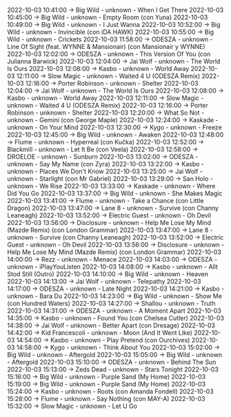 2022-10-03 10:41:00 -> Big Wild - unknown - When I Get There
2022-10-03 10:45:00 -> Big Wild - unknown - Empty Room (con Yuna)
2022-10-03 10:49:00 -> Big Wild - unknown - I Just Wanna
2022-10-03 10:52:00 -> Big Wild - unknown - Invincible (con iDA HAWK)
2022-10-03 10:55:00 -> Big Wild - unknown - Crickets
2022-10-03 11:58:00 -> ODESZA - unknown - Line Of Sight (feat. WYNNE & Mansionair) (con Mansionair y WYNNE)
2022-10-03 12:02:00 -> ODESZA - unknown - This Version Of You (con Julianna Barwick)
2022-10-03 12:04:00 -> Jai Wolf - unknown - The World Is Ours
2022-10-03 12:08:00 -> Kasbo - unknown - World Away
2022-10-03 12:11:00 -> Slow Magic - unknown - Waited 4 U (ODESZA Remix)
2022-10-03 12:16:00 -> Porter Robinson - unknown - Shelter
2022-10-03 12:04:00 -> Jai Wolf - unknown - The World Is Ours
2022-10-03 12:08:00 -> Kasbo - unknown - World Away
2022-10-03 12:11:00 -> Slow Magic - unknown - Waited 4 U (ODESZA Remix)
2022-10-03 12:16:00 -> Porter Robinson - unknown - Shelter
2022-10-03 12:20:00 -> What So Not - unknown - Gemini (con George Maple)
2022-10-03 12:24:00 -> Kaskade - unknown - On Your Mind
2022-10-03 12:30:00 -> Kygo - unknown - Freeze
2022-10-03 12:45:00 -> Big Wild - unknown - Awaken
2022-10-03 12:48:00 -> Flume - unknown - Hyperreal (con Kučka)
2022-10-03 12:52:00 -> Blackmill - unknown - Let It Be (con Veela)
2022-10-03 12:58:00 -> DROELOE - unknown - Sunburn
2022-10-03 13:02:00 -> ODESZA - unknown - Say My Name (con Zyra)
2022-10-03 13:22:00 -> Kasbo - unknown - Places We Don't Know
2022-10-03 13:25:00 -> Jai Wolf - unknown - Starlight (con Mr Gabriel)
2022-10-03 13:29:00 -> San Holo - unknown - We Rise
2022-10-03 13:33:00 -> Kaskade - unknown - Where Did You Go
2022-10-03 13:37:00 -> Big Wild - unknown - She Makes Magic
2022-10-03 13:41:00 -> Flume - unknown - Take a Chance (con Little Dragon)
2022-10-03 13:47:00 -> Lane 8 - unknown - Survive (con Channy Leaneagh)
2022-10-03 13:52:00 -> Electric Guest - unknown - Oh Devil
2022-10-03 13:56:00 -> Disclosure - unknown - Help Me Lose My Mind (Mazde Remix) (con London Grammar)
2022-10-03 13:47:00 -> Lane 8 - unknown - Survive (con Channy Leaneagh)
2022-10-03 13:52:00 -> Electric Guest - unknown - Oh Devil
2022-10-03 13:56:00 -> Disclosure - unknown - Help Me Lose My Mind (Mazde Remix) (con London Grammar)
2022-10-03 14:00:00 -> Rezz - unknown - Menace
2022-10-03 14:03:00 -> ODESZA - unknown - iPlayYouListen
2022-10-03 14:08:00 -> Kasbo - unknown - Allt Stod Still (Outro)
2022-10-03 14:10:00 -> Big Wild - unknown - Heaven
2022-10-03 14:13:00 -> Jai Wolf - unknown - Telepathy
2022-10-03 14:17:00 -> ODESZA - unknown - Late Night
2022-10-03 14:21:00 -> Kasbo - unknown - Bara Du
2022-10-03 14:23:00 -> Big Wild - unknown - Show Me (con Hundred Waters)
2022-10-03 14:27:00 -> Shallou - unknown - Truth
2022-10-03 14:31:00 -> ODESZA - unknown - A Moment Apart
2022-10-03 14:35:00 -> Kasbo - unknown - Found You (con Chelsea Cutler)
2022-10-03 14:38:00 -> Jai Wolf - unknown - Better Apart (con Dresage)
2022-10-03 14:42:00 -> Kid Francescoli - unknown - Moon (And It Went Like)
2022-10-03 14:54:00 -> Kasbo - unknown - Play Pretend (con Ourchives)
2022-10-03 14:58:00 -> Kygo - unknown - Think About You
2022-10-03 15:02:00 -> Big Wild - unknown - Aftergold
2022-10-03 15:05:00 -> Big Wild - unknown - Aftergold
2022-10-03 15:10:00 -> ODESZA - unknown - Behind The Sun
2022-10-03 15:13:00 -> Zeds Dead - unknown - Stars Tonight
2022-10-03 15:16:00 -> Big Wild - unknown - Purple Sand (My Home)
2022-10-03 15:19:00 -> Big Wild - unknown - Purple Sand (My Home)
2022-10-03 15:24:00 -> Kasbo - unknown - Roots (con Amanda Fondell)
2022-10-03 15:28:00 -> Flume - unknown - Say Nothing (con MAY-A)
2022-10-03 15:32:00 -> Slow Magic - unknown - Let U Go
